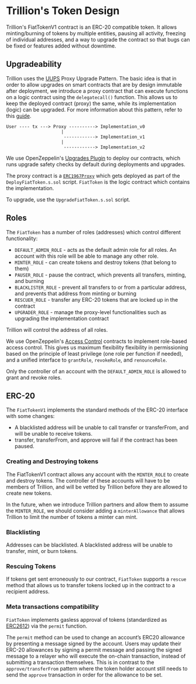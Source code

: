 # Trillion's Token Design

Trillion's FiatTokenV1 contract is an ERC-20 compatible token. It allows minting/burning of tokens by multiple entities, pausing all activity, freezing of individual addresses, and a way to upgrade the contract so that bugs can be fixed or features added without downtime.

## Upgradeability

Trillion uses the [UUPS](https://eips.ethereum.org/EIPS/eip-1822) Proxy Upgrade Pattern. The basic idea is that in order to allow upgrades on smart contracts that are by design immutable after deployment, we introduce a proxy contract that can execute functions on a logic contract using the `delegatecall()` function. This allows us to keep the deployed contract (proxy) the same, while its implementation (logic) can be upgraded. For more information about this pattern, refer to this [guide](https://docs.openzeppelin.com/upgrades-plugins/1.x/proxies).

```
User ---- tx ---> Proxy ----------> Implementation_v0
                     |
                      ------------> Implementation_v1
                     |
                      ------------> Implementation_v2
```

We use OpenZeppelin's [Upgrades Plugin](https://github.com/OpenZeppelin/openzeppelin-foundry-upgrades) to deploy our contracts, which runs upgrade safety checks by default during deployments and upgrades.

The proxy contract is a [`ERC1967Proxy`](https://eips.ethereum.org/EIPS/eip-1967) which gets deployed as part of the `DeployFiatToken.s.sol` script. `FiatToken` is the logic contract which contains the implementation.

To upgrade, use the `UpgradeFiatToken.s.sol` script.

## Roles

The `FiatToken` has a number of roles (addresses) which control different functionality:

* `DEFAULT_ADMIN_ROLE` - acts as the default admin role for all roles. An account with this role will be able to manage any other role.
* `MINTER_ROLE` - can create tokens and destroy tokens (that belong to them)
* `PAUSER_ROLE` - pause the contract, which prevents all transfers, minting, and burning
* `BLACKLISTER_ROLE` - prevent all transfers to or from a particular address, and prevents that address from minting or burning
* `RESCUER_ROLE` - transfer any ERC-20 tokens that are locked up in the contract
* `UPGRADER_ROLE` - manage the proxy-level functionalities such as upgrading the implementation contract

Trillion will control the address of all roles.

We use OpenZeppelin's [Access Control](https://docs.openzeppelin.com/contracts/5.x/access-control#using-access-control) contracts to implement role-based access control. This gives us maximum flexibility flexibility in permissioning based on the principle of least privilege (one role per function if needed), and a unified interface to `grantRole`, `revokeRole`, and `renounceRole`.

Only the controller of an account with the `DEFAULT_ADMIN_ROLE` is allowed to grant and revoke roles.

## ERC-20

The `FiatTokenV1` implements the standard methods of the ERC-20 interface with some changes:

* A blacklisted address will be unable to call transfer or transferFrom, and will be unable to receive tokens.
* transfer, transferFrom, and approve will fail if the contract has been paused.

### Creating and Destroying tokens

The FiatTokenV1 contract allows any account with the `MINTER_ROLE` to create and destroy tokens. The controller of these accounts will have to be members of Trillion, and will be vetted by Trillion before they are allowed to create new tokens.

In the future, when we introduce Trillion partners and allow them to assume the `MINTER_ROLE`, we should consider adding a `minterAllowance` that allows Trillion to limit the number of tokens a minter can mint.

### Blacklisting

Addresses can be blacklisted. A blacklisted address will be unable to transfer, mint, or burn tokens.

### Rescuing Tokens

If tokens get sent erroneously to our contract, `FiatToken` supports a `rescue` method that allows us to transfer tokens locked up in the contract to a recipient address.

### Meta transactions compatibility

`FiatToken` implements gasless approval of tokens (standardized as [ERC2612](https://eips.ethereum.org/EIPS/eip-2612)) via the `permit` function.

The `permit` method can be used to change an account’s ERC20 allowance by presenting a message signed by the account. Users may update their ERC-20 allowances by signing a permit message and passing the signed message to a relayer who will execute the on-chain transaction, instead of submitting a transaction themselves. This is in contrast to the `approve/transferFrom` pattern where the token holder account still needs to send the `approve` transaction in order for the allowance to be set.
